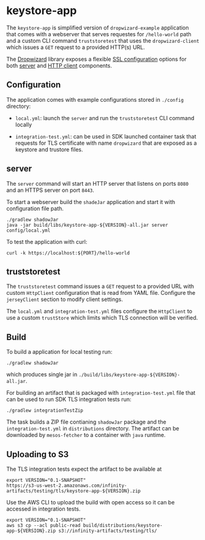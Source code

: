 # keystore-app

The `keystore-app` is simplified version of `dropwizard-example` application
that comes with a webserver that serves requestes for `/hello-world` path
and a custom CLI command `truststoretest` that uses the `dropwizard-client`
which issues a `GET` request to a provided HTTP(s) URL.

The [Dropwizard](http://www.dropwizard.io) library exposes a flexible
[SSL configuration](http://www.dropwizard.io/1.1.2/docs/manual/core.html#ssl)
options for both [server](http://www.dropwizard.io/1.1.2/docs/manual/configuration.html#https)
and [HTTP client](http://www.dropwizard.io/1.1.2/docs/manual/configuration.html#tls) components.

## Configuration

The application comes with example configurations stored in `./config`
directory:

- `local.yml`: launch the `server` and run the `truststoretest` CLI command
  locally

- `integration-test.yml`: can be used in SDK launched container task that
  requests for TLS certificate with name `dropwizard` that are exposed as a
  keystore and trustore files.

## server

The `server` command will start an HTTP server that listens on ports `8080` and
an HTTPS server on port `8443`.

To start a webserver build the `shadeJar` application and start it with
configuration file path.

```
./gradlew shadowJar
java -jar build/libs/keystore-app-${VERSION}-all.jar server config/local.yml
```

To test the application with curl:

```
curl -k https://localhost:${PORT}/hello-world
```

## truststoretest

The `truststoretest` command issues a `GET` request to a provided URL with
custom `HttpClient` configuration that is read from YAML file. Configure
the `jerseyClient` section to modify client settings.

The `local.yml` and `integration-test.yml` files configure the `HttpClient`
to use a custom `trustStore` which limits which TLS connection will be verified.

## Build

To build a application for local testing run:

```
./gradlew shadowJar
```

which produces single jar in `./build/libs/keystore-app-${VERSION}-all.jar`.

For building an artifact that is packaged with `integration-test.yml` file
that can be used to run SDK TLS integration tests run:

```
./gradlew integrationTestZip
```

The task builds a ZIP file contianing `shadowJar` package and the
`integration-test.yml` in `distributions` directory. The artifact can be
downloaded by `mesos-fetcher` to a container with `java` runtime.

## Uploading to S3

The TLS integration tests expect the artifact to be available at

```
export VERSION="0.1-SNAPSHOT"
https://s3-us-west-2.amazonaws.com/infinity-artifacts/testing/tls/keystore-app-${VERSION}.zip
```

Use the AWS CLI to upload the build with open access so it can be accessed
in integration tests.

```
export VERSION="0.1-SNAPSHOT"
aws s3 cp --acl public-read build/distributions/keystore-app-${VERSION}.zip s3://infinity-artifacts/testing/tls/
```
